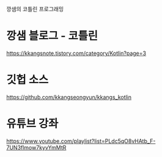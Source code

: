 깡샘의 코틀린 프로그래밍

# 깡샘 블로그 - 코틀린
https://kkangsnote.tistory.com/category/Kotlin?page=3

# 깃헙 소스
https://github.com/kkangseongyun/kkangs_kotlin

# 유튜브 강좌
https://www.youtube.com/playlist?list=PLdc5qO8vHAtb_F-7UN3flmow7kyvYmMtR
